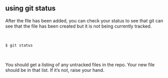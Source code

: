 ##  using git status

After the file has been added, you can check your status to see that git can see that the file has been created but it is not being currently tracked.

<br/>

`$ git status`

<br/>

You should get a listing of any untracked files in the repo. Your new file should be in that list. If it’s not, raise your hand.